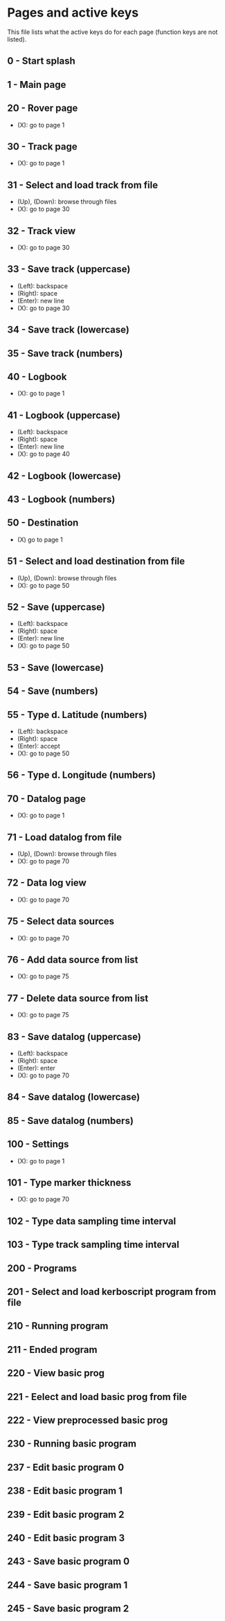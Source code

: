 # Pages and active keys
This file lists what the active keys do for each page (function keys are not listed).
## 0 - Start splash
## 1 - Main page
## 20 - Rover page
* (X): go to page 1
## 30 - Track page
* (X): go to page 1
## 31 - Select and load track from file
* (Up), (Down): browse through files
* (X): go to page 30
## 32 - Track view
* (X): go to page 30
## 33 - Save track (uppercase)
* (Left): backspace
* (Right): space
* (Enter): new line
* (X): go to page 30
## 34 - Save track (lowercase)
## 35 - Save track (numbers)
## 40 - Logbook
* (X): go to page 1
## 41 - Logbook (uppercase)
* (Left): backspace
* (Right): space
* (Enter): new line
* (X): go to page 40
## 42 - Logbook (lowercase)
## 43 - Logbook (numbers)
## 50 - Destination
* (X) go to page 1
## 51 - Select and load destination from file
* (Up), (Down): browse through files
* (X): go to page 50
## 52 - Save (uppercase)
* (Left): backspace
* (Right): space
* (Enter): new line
* (X): go to page 50
## 53 - Save (lowercase)
## 54 - Save (numbers)
## 55 - Type d. Latitude  (numbers)
* (Left): backspace
* (Right): space
* (Enter): accept 
* (X): go to page 50
## 56 - Type d. Longitude  (numbers)
## 70 - Datalog page
* (X): go to page 1
## 71 - Load datalog from file
* (Up), (Down): browse through files
* (X): go to page 70
## 72 - Data log view
* (X): go to page 70
## 75 - Select data sources
* (X): go to page 70
## 76 - Add data source from list
* (X): go to page 75
## 77 - Delete data source from list
* (X): go to page 75
## 83 - Save datalog  (uppercase)
* (Left): backspace
* (Right): space
* (Enter): enter
* (X): go to page 70
## 84 - Save datalog (lowercase)
## 85 - Save datalog (numbers)
## 100 - Settings
* (X): go to page 1
## 101 - Type marker thickness
* (X): go to page 70
## 102 - Type data sampling time interval
## 103 - Type track sampling time interval
## 200 - Programs
## 201 - Select and load kerboscript program from file
## 210 - Running program
## 211 - Ended program
## 220 - View basic prog
## 221 - Eelect and load basic prog from file
## 222 - View preprocessed basic prog
## 230 - Running basic program
## 237 - Edit basic program 0
## 238 - Edit basic program 1
## 239 - Edit basic program 2
## 240 - Edit basic program 3
## 243 - Save basic program 0
## 244 - Save basic program 1
## 245 - Save basic program 2

